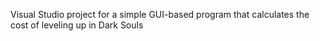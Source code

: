Visual Studio project for a simple GUI-based program that calculates the cost of leveling up in Dark Souls
